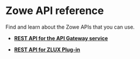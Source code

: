 # Zowe API reference

Find and learn about the Zowe APIs that you can use.

- **[REST API for the API Gateway service](https://petstore.swagger.io/?url=https://raw.githubusercontent.com/zowe/docs-site/docs-staging/api_definitions/gateway.json)**

- **[REST API for ZLUX Plug-in](https://petstore.swagger.io/?url=https://raw.githubusercontent.com/zowe/docs-site/docs-staging/api_definitions/zlux-plugin.json)**